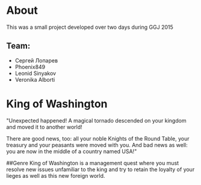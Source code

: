 # About
This was a small project developed over two days during GGJ 2015

## Team:
* Сергей Лопарев
* Phoenix849
* Leonid Sinyakov
* Veronika Alborti

# King of Washington
"Unexpected happened! A magical tornado descended on your kingdom and moved it to another world! 

There are good news, too: all your noble Knights of the Round Table, your treasury and your peasants were moved with you. And bad news as well: you are now in the middle of a country named USA!" 

##Genre
King of Washington is a management quest where you must resolve new issues unfamiliar to the king and try to retain the loyalty of your lieges as well as this new foreign world.